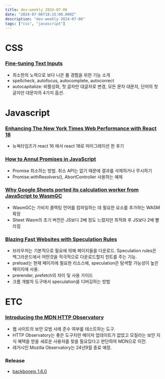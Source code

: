 ```yaml
---
title: dev-weekly 2024-07-06
date: "2024-07-06T18:15:00.000Z"
description: "dev-weekly 2024-07-06"
tags: ["css", "javascript"]
---
```

# CSS

### **[Fine-tuning Text Inputs](https://garrettdimon.com/journal/posts/fine-tuning-text-inputs)**

- 최소한의 노력으로 보다 나은 폼 경험을 위한 기능 소개
- spellcheck, autofocus, autocomplete, autocorrect
- autocapitalize: 비활성화, 첫 글자만 대글자로 변경, 모든 문자 대문자, 단어의 첫 글자만 대문자의 4가지 옵션.

# Javascript

### **[Enhancing The New York Times Web Performance with React 18](https://open.nytimes.com/enhancing-the-new-york-times-web-performance-with-react-18-d6f91a7c5af8)**

- 뉴욕타임즈가 react 16 에서 react 18로 마이그레이션 한 후기

### **[How to Annul Promises in JavaScript](https://webdeveloper.beehiiv.com/p/cancel-promises-javascript)**

- Promise 취소하는 방법. 취소 API는 없기 때문에 결과를 삭제하거나 무시하기
- Promise.withResolvers(), AbortController 사용하는 예제

### **[Why Google Sheets ported its calculation worker from JavaScript to WasmGC](https://web.dev/case-studies/google-sheets-wasmgc?hl=en)**

- WasmGC는 가비지 콜렉팅 언어를 컴파일하는 데 필요한 요소를 추가하는 WASM 확장
- Sheet Wasm의 초기 버전은 JS보다 2배 정도 느렸지만 최적화 후 JS보다 2배 빨라짐

### **[Blazing Fast Websites with Speculation Rules](https://www.debugbear.com/blog/speculation-rules)**

- 브라우저는 기본적으로 필요에 의해 페이지들을 다운로드. Speculation rules은 백그라운드에서 어떤것을 적극적으로 다운로드할지 힌트를 주는 기능.
- preload는 현재 페이지에 필요한 리소스에, speculation은 탐색할 가능성이 높은 페이지에 사용.
- prerender, prefetch의 차이 및 사용 가이드
- 크롬 개발자 도구에서 speculation을 디버깅하는 방법

# ETC

### **[Introducing the MDN HTTP Observatory](https://developer.mozilla.org/en-US/blog/mdn-http-observatory-launch/)**

- 웹 사이트의 보안 모범 사례 준수 여부를 테스트하는 도구.
- HTTP Observatory는 좋은 도구지만 메이저 업데이트가 없었고 모질라는 보안 지식 혜택을 받을 새로운 사용자를 찾을 필요있다고 판단하여 MDN으로 이전.
- 레거시인 Mozilla Observatory는 24년9월 종료 예정.

### **Release**

- [backbonejs 1.6.0](https://backbonejs.org/#changelog)